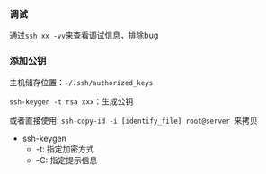 ### 调试

通过`ssh xx -vv`来查看调试信息，排除bug



### 添加公钥

主机储存位置：`~/.ssh/authorized_keys`

`ssh-keygen -t rsa xxx`：生成公钥

或者直接使用: `ssh-copy-id -i [identify_file] root@server `来拷贝



+ ssh-keygen
  + -t: 指定加密方式
  + -C: 指定提示信息